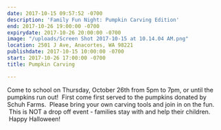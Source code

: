 ```yaml
---
date: 2017-10-15 09:57:52 -0700
description: 'Family Fun Night: Pumpkin Carving Edition'
end: 2017-10-26 19:00:00 -0700
expirydate: 2017-10-26 20:00:00 -0700
image: "/uploads/Screen Shot 2017-10-15 at 10.14.04 AM.png"
location: 2501 J Ave, Anacortes, WA 98221
publishdate: 2017-10-15 10:00:00 -0700
start: 2017-10-26 17:00:00 -0700
title: Pumpkin Carving

---
```



Come to school on Thursday, October 26th from 5pm to 7pm, or until the pumpkins run out!  First come first served to the pumpkins donated by Schuh Farms.  Please bring your own carving tools and join in on the fun.  This is NOT a drop off event - families stay with and help their children.  Happy Halloween!